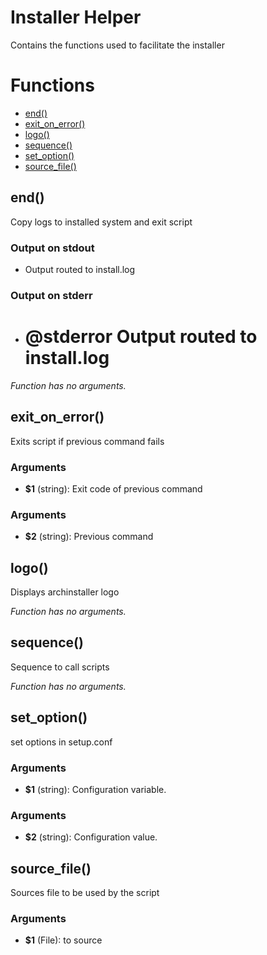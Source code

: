 # Installer Helper

Contains the functions used to facilitate the installer

# Functions
* [end()](#end)
* [exit_on_error()](#exit_on_error)
* [logo()](#logo)
* [sequence()](#sequence)
* [set_option()](#set_option)
* [source_file()](#source_file)


## end()

Copy logs to installed system and exit script

### Output on stdout

* Output routed to install.log

### Output on stderr

* # @stderror Output routed to install.log

_Function has no arguments._

## exit_on_error()

Exits script if previous command fails

### Arguments

* **$1** (string): Exit code of previous command

### Arguments

* **$2** (string): Previous command

## logo()

Displays archinstaller logo

_Function has no arguments._

## sequence()

Sequence to call scripts

_Function has no arguments._

## set_option()

set options in setup.conf

### Arguments

* **$1** (string): Configuration variable.

### Arguments

* **$2** (string): Configuration value.

## source_file()

Sources file to be used by the script

### Arguments

* **$1** (File): to source


